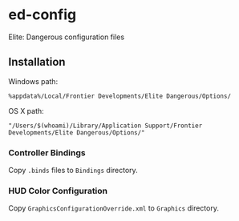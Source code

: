 # ed-config

Elite: Dangerous configuration files

## Installation

Windows path: 

    %appdata%/Local/Frontier Developments/Elite Dangerous/Options/

OS X path:

    "/Users/$(whoami)/Library/Application Support/Frontier Developments/Elite Dangerous/Options/"

### Controller Bindings

Copy `.binds` files to `Bindings` directory.

### HUD Color Configuration

Copy `GraphicsConfigurationOverride.xml` to `Graphics` directory.

